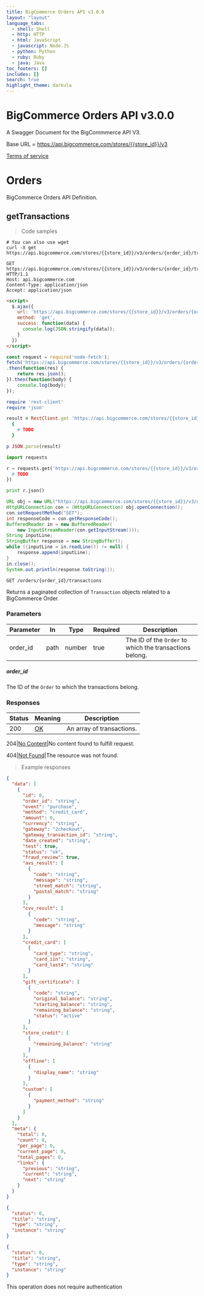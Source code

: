 ```yaml
---
title: BigCommerce Orders API v3.0.0
layout: "layout"
language_tabs:
  - shell: Shell
  - http: HTTP
  - html: JavaScript
  - javascript: Node.JS
  - python: Python
  - ruby: Ruby
  - java: Java
toc_footers: []
includes: []
search: true
highlight_theme: darkula
---
```


# BigCommerce Orders API v3.0.0

A Swagger Document for the BigCommmerce API V3.

Base URL = https://api.bigcommerce.com/stores/{{store_id}}/v3

<a href="http://www.bigcommerce.com/terms">Terms of service</a>



# Orders

BigCommerce Orders API Definition.

## getTransactions

> Code samples

````shell
# You can also use wget
curl -X get https://api.bigcommerce.com/stores/{{store_id}}/v3/orders/{order_id}/transactions
````

````http
GET https://api.bigcommerce.com/stores/{{store_id}}/v3/orders/{order_id}/transactions HTTP/1.1
Host: api.bigcommerce.com
Content-Type: application/json
Accept: application/json
````

````html
<script>
  $.ajax({
    url: 'https://api.bigcommerce.com/stores/{{store_id}}/v3/orders/{order_id}/transactions',
    method: 'get',
    success: function(data) {
      console.log(JSON.stringify(data));
    }
  })
</script>
````

````javascript
const request = require('node-fetch');
fetch('https://api.bigcommerce.com/stores/{{store_id}}/v3/orders/{order_id}/transactions', { method: 'GET'})
.then(function(res) {
    return res.json();
}).then(function(body) {
    console.log(body);
});
````

````ruby
require 'rest-client'
require 'json'

result = RestClient.get 'https://api.bigcommerce.com/stores/{{store_id}}/v3/orders/{order_id}/transactions', params:
  {
    # TODO
  }

p JSON.parse(result)
````

````python
import requests

r = requests.get('https://api.bigcommerce.com/stores/{{store_id}}/v3/orders/{order_id}/transactions', params={
  # TODO
})

print r.json()
````

````java
URL obj = new URL("https://api.bigcommerce.com/stores/{{store_id}}/v3/orders/{order_id}/transactions");
HttpURLConnection con = (HttpURLConnection) obj.openConnection();
con.setRequestMethod("GET");
int responseCode = con.getResponseCode();
BufferedReader in = new BufferedReader(
    new InputStreamReader(con.getInputStream()));
String inputLine;
StringBuffer response = new StringBuffer();
while ((inputLine = in.readLine()) != null) {
    response.append(inputLine);
}
in.close();
System.out.println(response.toString());
````

`GET /orders/{order_id}/transactions`

Returns a paginated collection of `Transaction` objects related to a BigCommerce Order.


### Parameters

Parameter|In|Type|Required|Description
---|---|---|---|---|
order_id|path|number|true|The ID of the `Order` to which the transactions belong.



##### order_id
The ID of the `Order` to which the transactions belong.

### Responses

Status|Meaning|Description
---|---|---|
200|[OK](https://tools.ietf.org/html/rfc7231#section-6.3.1)|An array of transactions.

204|[No Content](https://tools.ietf.org/html/rfc7231#section-6.3.5)|No content found to fulfill request.

404|[Not Found](https://tools.ietf.org/html/rfc7231#section-6.5.4)|The resource was not found.


> Example responses

````json
{
  "data": [
    {
      "id": 0,
      "order_id": "string",
      "event": "purchase",
      "method": "credit_card",
      "amount": 0,
      "currency": "string",
      "gateway": "2checkout",
      "gateway_transaction_id": "string",
      "date_created": "string",
      "test": true,
      "status": "ok",
      "fraud_review": true,
      "avs_result": [
        {
          "code": "string",
          "message": "string",
          "street_match": "string",
          "postal_match": "string"
        }
      ],
      "cvv_result": [
        {
          "code": "string",
          "message": "string"
        }
      ],
      "credit_card": [
        {
          "card_type": "string",
          "card_iin": "string",
          "card_last4": "string"
        }
      ],
      "gift_certificate": [
        {
          "code": "string",
          "original_balance": "string",
          "starting_balance": "string",
          "remaining_balance": "string",
          "status": "active"
        }
      ],
      "store_credit": [
        {
          "remaining_balance": "string"
        }
      ],
      "offline": [
        {
          "display_name": "string"
        }
      ],
      "custom": [
        {
          "payment_method": "string"
        }
      ]
    }
  ],
  "meta": {
    "total": 0,
    "count": 0,
    "per_page": 0,
    "current_page": 0,
    "total_pages": 0,
    "links": {
      "previous": "string",
      "current": "string",
      "next": "string"
    }
  }
}
````
````json
{
  "status": 0,
  "title": "string",
  "type": "string",
  "instance": "string"
}
````
````json
{
  "status": 0,
  "title": "string",
  "type": "string",
  "instance": "string"
}
````
<aside class="success">
This operation does not require authentication
</aside>

